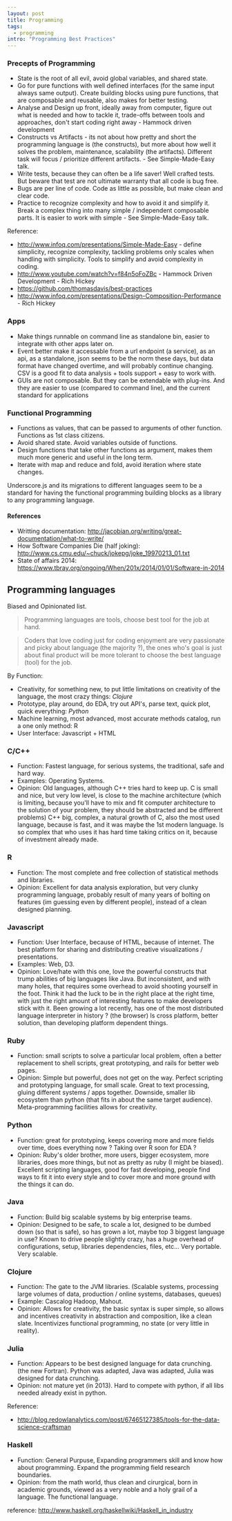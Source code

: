 ```yaml
---
layout: post
title: Programming
tags:
  - programming
intro: "Programming Best Practices"
---
```


### Precepts of Programming

  - State is the root of all evil, avoid global variables, and shared state.
  - Go for pure functions with well defined interfaces (for the same input always same output). Create building blocks using pure functions, that are composable and reusable, also makes for better testing.
  - Analyse and Design up front, ideally away from computer, figure out what is needed and how to tackle it, trade-offs between tools and approaches, don't start coding right away - Hammock driven development
  - Constructs vs Artifacts - its not about how pretty and short the programming language is (the constructs), but more about how well it solves the problem, maintenance, scalability (the artifacts). Different task will focus / prioritize different artifacts. - See Simple-Made-Easy talk.
  - Write tests, because they can often be a life saver! Well crafted tests. But beware that test are not ultimate warranty that all code is bug free.
  - Bugs are per line of code. Code as little as possible, but make clean and clear code.
  - Practice to recognize complexity and how to avoid it and simplify it. Break a complex thing into many simple / independent composable parts. It is easier to work with simple - See Simple-Made-Easy talk.

Reference:

  - http://www.infoq.com/presentations/Simple-Made-Easy - define simplicity, recognize complexity, tackling problems only scales when handling with simplicity. Tools to simplify and avoid complexity in coding.
  - http://www.youtube.com/watch?v=f84n5oFoZBc - Hammock Driven Development - Rich Hickey
  - https://github.com/thomasdavis/best-practices
  - http://www.infoq.com/presentations/Design-Composition-Performance - Rich Hickey

### Apps

- Make things runnable on command line as standalone bin, easier to integrate with other apps later on.
- Event better make it accessable from a url endpoint (a service), as an api, as a standalone, json seems to be the norm these days, but data format have changed overtime, and will probably continue changing. CSV is a good fit to data analysis + tools support + easy to work with.
- GUIs are not composable. But they can be extendable with plug-ins. And they are easier to use (compared to command line), and the current standard for applications


### Functional Programming

- Functions as values, that can be passed to arguments of other function. Functions as 1st class citizens.
- Avoid shared state. Avoid variables outside of functions.
- Design functions that take other functions as argument, makes them much more generic and useful in the long term.
- Iterate with map and reduce and fold, avoid iteration where state changes.

Underscore.js and its migrations to different languages seem to be a standard for having the functional programming building blocks as a library to any programming language.

#### References

- Writting documentation: http://jacobian.org/writing/great-documentation/what-to-write/
- How Software Companies Die (half joking): http://www.cs.cmu.edu/~chuck/jokepg/joke_19970213_01.txt
- State of affairs 2014: https://www.tbray.org/ongoing/When/201x/2014/01/01/Software-in-2014



## Programming languages

Biased and Opinionated list.

> Programming languages are tools, choose best tool for the job at hand.

> Coders that love coding just for coding enjoyment are very passionate and picky about language (the majority ?), the ones who's goal is just about final product will be more tolerant to choose the best language (tool) for the job.

By Function: 
- Creativity, for something new, to put little limitations on creativity of the language, the most crazy things: *Clojure*
- Prototype, play around, do EDA, try out API's, parse text, quick plot, quick everything: *Python*
- Machine learning, most advanced, most accurate methods catalog, run a one only method: R
- User Interface: Javascript + HTML

### C/C++
- Function: Fastest language, for serious systems, the traditional, safe and hard way.
- Examples: Operating Systems.
- Opinion: Old languages, although C++ tries hard to keep up.
C is small and nice, but very low level, is close to the machine architecture (which is limiting, because you'll have to mix and fit computer architecture to the solution of your problem, they should be abstracted and be different problems)
C++ big, complex, a natural growth of C, also the most used language, because is fast, and it was maybe the 1st modern language. Is so complex that who uses it has hard time taking critics on it, because of investment already made.

### R
- Function: The most complete and free collection of statistical methods and libraries.
- Opinion: Excellent for data analysis exploration, but very clunky programming language, probably result of many years of bolting on features (im guessing even by different people), instead of a clean designed planning.

### Javascript
- Function: User Interface, because of HTML, because of internet. The best platform for sharing and distributing creative visualizations / presentations.
- Examples: Web, D3.
- Opinion: Love/hate with this one, love the powerful constructs that trump abilities of  big languages like Java. But inconsistent, and with many holes, that requires some overhead to avoid shooting yourself in the foot. 
Think it had the luck to be in the right place at the right time, with just the right amount of interesting features to make developers stick with it. Been growing a lot recently, has one of the most distributed language interpreter in history ? (the browser) 
Is cross platform, better solution, than developing platform dependent things.

### Ruby
- Function: small scripts to solve a particular local problem, often a better replacement to shell scripts, great prototyping, and rails for better web pages.
- Opinion: Simple but powerful, does not get on the way.
Perfect scripting and prototyping language, for small scale. Great to text processing, gluing different systems / apps together.
Downside, smaller lib ecosystem than python (that fits in about the same target audience).
Meta-programming facilities allows for creativity.

### Python
- Function: great for prototyping, keeps covering more and more fields over time, does everything now ? Taking over R soon for EDA ? 
- Opinion: Ruby's older brother, more users, bigger ecosystem, more libraries, does more things, but not as pretty as ruby (I might be biased). Excellent scripting languages, good for fast developing, people find ways to fit it into every style and to cover more and more ground with the things it can do.

### Java
- Function: Build big scalable systems by big enterprise teams.
- Opinion: Designed to be safe, to scale a lot, designed to be dumbed down (so that is safe), so has grown a lot, maybe top 3 biggest language in use? 
Known to drive people slightly crazy, has a huge overhead of configurations, setup, libraries dependencies, files, etc…
Very portable.
Very scalable.

### Clojure
- Function: The gate to the JVM libraries. (Scalable systems, processing large volumes of data, production / online systems, databases, queues)
- Example: Cascalog Hadoop, Mahout.
- Opinion: Allows for creativity, the basic syntax is super simple, so allows and incentives creativity in abstraction and composition, like a clean slate.
Incentivizes functional programming, no state (or very little in reality).

### Julia
- Function: Appears to be best designed language for data crunching. (the new Fortran). Python was adapted, Java was adapted, Julia was designed for data crunching.
- Opinion: not mature yet (in 2013). Hard to compete with python, if all libs needed already exist in python.

Reference: 
- http://blog.redowlanalytics.com/post/67465127385/tools-for-the-data-science-craftsman

### Haskell
- Function: General Purpuse, Expanding programmers skill and know how about programming. Expand the programming field research boundaries.
- Opinion: from the math world, thus clean and cirurgical, born in academic grounds, viewed as a very noble and a holy grail of a language. The functional language.

reference: http://www.haskell.org/haskellwiki/Haskell_in_industry